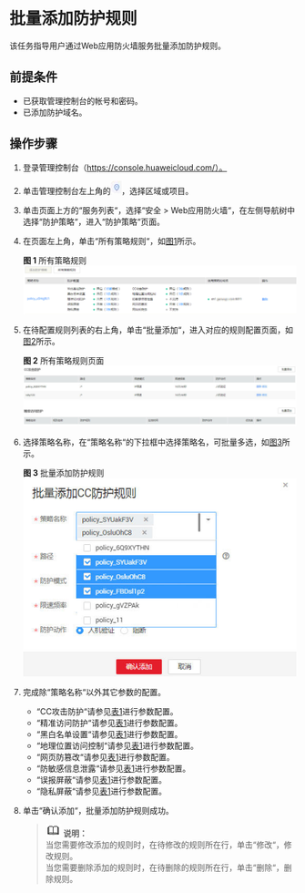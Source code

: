 # 批量添加防护规则<a name="waf_01_0061"></a>

该任务指导用户通过Web应用防火墙服务批量添加防护规则。

## 前提条件<a name="section1084284643216"></a>

-   已获取管理控制台的帐号和密码。
-   已添加防护域名。

## 操作步骤<a name="section1837918913347"></a>

1.  登录管理控制台（https://console.huaweicloud.com/）。
2.  单击管理控制台左上角的![](figures/选择区域图标.jpg)，选择区域或项目。
3.  单击页面上方的“服务列表“，选择“安全  \>  Web应用防火墙“，在左侧导航树中选择“防护策略“，进入“防护策略“页面。
4.  在页面左上角，单击“所有策略规则“，如[图1](#fig126532105511)所示。

    **图 1**  所有策略规则<a name="fig126532105511"></a>  
    ![](figures/所有策略规则.png "所有策略规则")

5.  在待配置规则列表的右上角，单击“批量添加“，进入对应的规则配置页面，如[图2](#fig527945412355)所示。

    **图 2**  所有策略规则页面<a name="fig527945412355"></a>  
    ![](figures/所有策略规则页面.jpg "所有策略规则页面")

6.  选择策略名称，在“策略名称“的下拉框中选择策略名，可批量多选，如[图3](#fig196561326114814)所示。

    **图 3**  批量添加防护规则<a name="fig196561326114814"></a>  
    ![](figures/批量添加防护规则.jpg "批量添加防护规则")


1.  完成除“策略名称“以外其它参数的配置。
    -   “CC攻击防护“请参见[表1](配置CC攻击防护规则.md#table19744111819217)进行参数配置。
    -   “精准访问防护“请参见[表1](配置精准访问防护规则.md#table2299936310457)进行参数配置。
    -   “黑白名单设置“请参见[表1](配置黑白名单规则.md#table27095251482)进行参数配置。
    -   “地理位置访问控制“请参见[表1](配置地理位置访问控制规则.md#table4696626918715)进行参数配置。
    -   “网页防篡改“请参见[表1](配置网页防篡改规则.md#table2046816299203)进行参数配置。
    -   “防敏感信息泄露“请参见[表1](配置防敏感信息泄露规则.md#table1156133013104)进行参数配置。
    -   “误报屏蔽“请参见[表1](配置误报屏蔽规则.md#table4696626918715)进行参数配置。
    -   “隐私屏蔽“请参见[表1](配置隐私屏蔽规则.md#table4696626918715)进行参数配置。

2.  单击“确认添加“，批量添加防护规则成功。

    >![](public_sys-resources/icon-note.gif) **说明：**   
    >当您需要修改添加的规则时，在待修改的规则所在行，单击“修改“，修改规则。  
    >当您需要删除添加的规则时，在待删除的规则所在行，单击“删除“，删除规则。  


